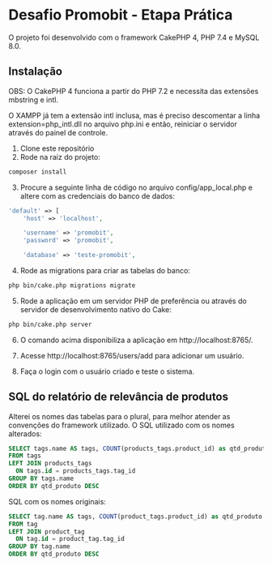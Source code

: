 # Desafio Promobit - Etapa Prática

O projeto foi desenvolvido com o framework CakePHP 4, PHP 7.4 e MySQL 8.0.

## Instalação

OBS: O CakePHP 4 funciona a partir do PHP 7.2 e necessita das extensões mbstring e intl.

O XAMPP já tem a extensão intl inclusa, mas é preciso descomentar a linha extension=php_intl.dll no arquivo php.ini e então, reiniciar o servidor através do painel de controle.

1. Clone este repositório
2. Rode na raiz do projeto:

```bash
composer install
```

3. Procure a seguinte linha de código no arquivo config/app_local.php e altere com as credenciais do banco de dados:

```php
'default' => [
    'host' => 'localhost',

    'username' => 'promobit',
    'password' => 'promobit',

    'database' => 'teste-promobit',
```

4. Rode as migrations para criar as tabelas do banco:

```bash
php bin/cake.php migrations migrate
```

5. Rode a aplicação em um servidor PHP de preferência ou através do servidor de desenvolvimento nativo do Cake:

```bash
php bin/cake.php server
```

6. O comando acima disponibiliza a aplicação em http://localhost:8765/.

7. Acesse http://localhost:8765/users/add para adicionar um usuário.

8. Faça o login com o usuário criado e teste o sistema.

## SQL do relatório de relevância de produtos

Alterei os nomes das tabelas para o plural, para melhor atender as convenções do framework utilizado.
O SQL utilizado com os nomes alterados:

```sql
SELECT tags.name AS tags, COUNT(products_tags.product_id) as qtd_produto
FROM tags
LEFT JOIN products_tags 
  ON tags.id = products_tags.tag_id
GROUP BY tags.name
ORDER BY qtd_produto DESC
```

SQL com os nomes originais:

```sql
SELECT tag.name AS tags, COUNT(product_tags.product_id) as qtd_produto
FROM tag
LEFT JOIN product_tag 
  ON tag.id = product_tag.tag_id
GROUP BY tag.name
ORDER BY qtd_produto DESC
```
